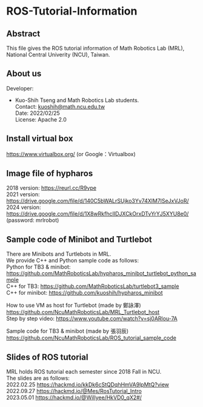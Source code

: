 # ROS-Tutorial-Information

## Abstract
This file gives the ROS tutorial information of Math Robotics Lab (MRL), National Central Univerity (NCU), Taiwan.

## About us
Developer:   
* Kuo-Shih Tseng and Math Robotics Lab students.  
Contact: kuoshih@math.ncu.edu.tw   
Date: 2022/02/25  
License: Apache 2.0  

## Install virtual box
https://www.virtualbox.org/ (or Google：Virtualbox)

## Image file of hypharos
2018 version: https://reurl.cc/R9vpe  
2021 version: https://drive.google.com/file/d/140C5bWALrSUjko3Yv74XlM7lSeJxVJoR/  
2024 version: https://drive.google.com/file/d/1X8wRkfhcIIDJXCkOrxDTvYrYJ5XYU8e0/  
(password: mrlrobot)
## Sample code of Minibot and Turtlebot
There are Minibots and Turtlebots in MRL.  
We provide C++ and Python sample code as follows:  
Python for TB3 & minibot: https://github.com/MathRoboticsLab/hypharos_minibot_turtlebot_python_sample   
C++ for TB3: https://github.com/MathRoboticsLab/turtlebot3_sample    
C++ for minibot: https://github.com/kuoshih/hypharos_minibot   

How to use VM as host for Turtlebot (made by 鄭詠澤)  
https://github.com/NcuMathRoboticsLab/MRL_Turtlebot_host   
Step by step video: https://www.youtube.com/watch?v=sj0ARlou-7A  

Sample code for TB3 & minibot (made by 張羽辰)   
https://github.com/NcuMathRoboticsLab/ROS_tutorial_sample_code   

## Slides of ROS tutorial
MRL holds ROS tutorial each semester since 2018 Fall in NCU.  
The slides are as follows:  
2022.02.25 https://hackmd.io/kkDk6cStQDqhHmVA9lpMtQ?view  
2022.09.27 https://hackmd.io/@Mes/RosTutorial_Intro  
2023.05.01 https://hackmd.io/@Willyee/HkVD0_qX2#/



